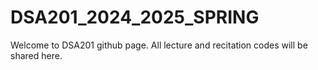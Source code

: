 # DSA201_2024_2025_SPRING

Welcome to DSA201 github page. All lecture and recitation codes will be shared here.
